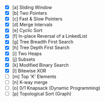 -[x] [a] Sliding Window
-[x] [b] Two Pointers
-[x] [c] Fast & Slow Pointers
-[x] [d] Merge Intervals
-[x] [e] Cyclic Sort
-[x] [f] In-place Reversal of a LinkedList
-[x] [g] Tree Breadth First Search
-[x] [h] Tree Depth First Search
-[x] [i] Two Heaps
-[x] [j] Subsets
-[x] [k] Modified Binary Search
-[x] [l] Bitewise XOR
-[ ] [m] Top 'K' Elements
-[ ] [n] K-way merge
-[ ] [o] 0/1 Knapsack (Dynamic Programming)
-[ ] [p] Topological Sort (Graph)
